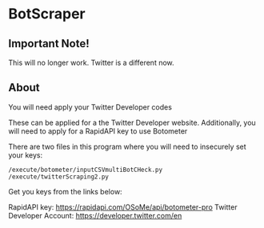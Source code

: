 # BotScraper
## Important Note!
This will no longer work. Twitter is a different now. 
## About
You will need apply your Twitter Developer codes

These can be applied for a the Twitter Developer website. 
Additionally, you will need to apply for a RapidAPI key to use Botometer

There are two files in this program where you will need to insecurely set your keys:

`/execute/botometer/inputCSVmultiBotCHeck.py`
`/execute/twitterScraping2.py`

Get you keys from the links below: 

RapidAPI key: https://rapidapi.com/OSoMe/api/botometer-pro
Twitter Developer Account: https://developer.twitter.com/en


